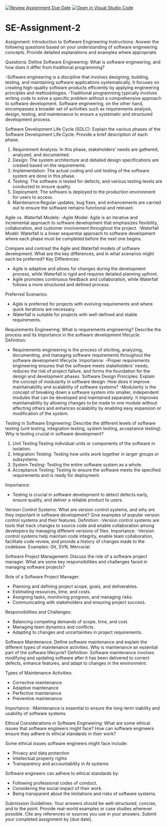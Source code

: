 [![Review Assignment Due Date](https://classroom.github.com/assets/deadline-readme-button-24ddc0f5d75046c5622901739e7c5dd533143b0c8e959d652212380cedb1ea36.svg)](https://classroom.github.com/a/-ucQIGTc)
[![Open in Visual Studio Code](https://classroom.github.com/assets/open-in-vscode-718a45dd9cf7e7f842a935f5ebbe5719a5e09af4491e668f4dbf3b35d5cca122.svg)](https://classroom.github.com/online_ide?assignment_repo_id=15241124&assignment_repo_type=AssignmentRepo)
# SE-Assignment-2
Assignment: Introduction to Software Engineering
Instructions:
Answer the following questions based on your understanding of software engineering concepts. Provide detailed explanations and examples where appropriate.

Questions:
Define Software Engineering:
 What is software engineering, and how does it differ from traditional programming?

 -Software engineering is a discipline that involves designing, building, testing, and maintaining software applications systematically. It focuses on creating high-quality software products efficiently by applying engineering principles and methodologies.
-Traditional programming typically involves writing code to solve a specific problem without a comprehensive approach to software development. Software engineering, on the other hand, encompasses a broader set of activities such as requirements analysis, design, testing, and maintenance to ensure a systematic and structured development process.

Software Development Life Cycle (SDLC):
Explain the various phases of the Software Development Life Cycle. Provide a brief description of each phase.
1. Requirement Analysis: In this phase, stakeholders' needs are gathered, analyzed, and documented.
2. Design: The system architecture and detailed design specifications are created based on the requirements.
3. Implementation: The actual coding and unit testing of the software system are done in this phase.
4. Testing: The software is tested for defects, and various testing levels are conducted to ensure quality.
5. Deployment: The software is deployed to the production environment for users to access.
6. Maintenance:Regular updates, bug fixes, and enhancements are carried out to ensure the software remains functional and relevant.

Agile vs. Waterfall Models:
-Agile Model: Agile is an iterative and incremental approach to software development that emphasizes flexibility, collaboration, and customer involvement throughout the project.
-Waterfall Model: Waterfall is a linear sequential approach to software development where each phase must be completed before the next one begins.

Compare and contrast the Agile and Waterfall models of software development. What are the key differences, and in what scenarios might each be preferred?
Key Differences:
- Agile is adaptive and allows for changes during the development process, while Waterfall is rigid and requires detailed planning upfront.
- Agile promotes continuous feedback and collaboration, while Waterfall follows a more structured and defined process.

Preferred Scenarios:
- Agile is preferred for projects with evolving requirements and where quick iterations are necessary.
- Waterfall is suitable for projects with well-defined and stable requirements.

Requirements Engineering:
What is requirements engineering? Describe the process and its importance in the software development lifecycle.
Definition:
- Requirements engineering is the process of eliciting, analyzing, documenting, and managing software requirements throughout the software development lifecycle.
Importance:
-Proper requirements engineering ensures that the software meets stakeholders' needs, reduces the risk of project failure, and forms the foundation for the design and development phases.
Software Design Principles:
Explain the concept of modularity in software design. How does it improve maintainability and scalability of software systems?
 -Modularity is the concept of breaking down a software system into smaller, independent modules that can be developed and maintained separately. It improves maintainability by allowing changes to be made to one module without affecting others and enhances scalability by enabling easy expansion or modification of the system.

Testing in Software Engineering:
Describe the different levels of software testing (unit testing, integration testing, system testing, acceptance testing). Why is testing crucial in software development?
1. Unit Testing:Testing individual units or components of the software in isolation.
2. Integration Testing: Testing how units work together in larger groups or subsystems.
3. System Testing: Testing the entire software system as a whole.
4. Acceptance Testing: Testing to ensure the software meets the specified requirements and is ready for deployment.

Importance:
- Testing is crucial in software development to detect defects early, ensure quality, and deliver a reliable product to users.

Version Control Systems:
What are version control systems, and why are they important in software development? Give examples of popular version control systems and their features.
Definition:
-Version control systems are tools that track changes to source code and enable collaboration among developers by managing different versions of files.
Importance: 
-Version control systems help maintain code integrity, enable team collaboration, facilitate code review, and provide a history of changes made to the codebase.
Examples: Git, SVN, Mercurial.

Software Project Management:
Discuss the role of a software project manager. What are some key responsibilities and challenges faced in managing software projects?

Role of a Software Project Manager:
- Planning and defining project scope, goals, and deliverables.
- Estimating resources, time, and costs.
- Assigning tasks, monitoring progress, and managing risks.
- Communicating with stakeholders and ensuring project success.

Responsibilities and Challenges:
- Balancing competing demands of scope, time, and cost.
- Managing team dynamics and conflicts.
- Adapting to changes and uncertainties in project requirements.

Software Maintenance:
Define software maintenance and explain the different types of maintenance activities. Why is maintenance an essential part of the software lifecycle?
Definition:
 Software maintenance involves modifying and updating software after it has been delivered to correct defects, enhance features, and adapt to changes in the environment.

Types of Maintenance Activities:
- Corrective maintenance
- Adaptive maintenance
- Perfective maintenance
- Preventive maintenance

Importance:
 -Maintenance is essential to ensure the long-term viability and usability of software systems.

Ethical Considerations in Software Engineering:
What are some ethical issues that software engineers might face? How can software engineers ensure they adhere to ethical standards in their work?

Some ethical issues software engineers might face include:
- Privacy and data protection
- Intellectual property rights
- Transparency and accountability in AI systems

 Software engineers can adhere to ethical standards by:
- Following professional codes of conduct.
- Considering the social impact of their work.
- Being transparent about the limitations and risks of software systems.

Submission Guidelines:
Your answers should be well-structured, concise, and to the point.
Provide real-world examples or case studies wherever possible.
Cite any references or sources you use in your answers.
Submit your completed assignment by [due date].
